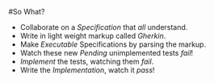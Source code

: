 #So What?

<ul>
	<li class="fragment highlight-blue">Collaborate on a <em>Specification</em> that <em>all</em> understand.</li>
	<li class="fragment highlight-blue">Write in light weight markup called <em>Gherkin</em>.</li>
	<li class="fragment highlight-blue">Make <em>Executable</em> Specifications by parsing the markup.</li>
	<li class="fragment highlight-blue">Watch these new <em>Pending</em> unimplemented tests <em>fail</em>!</li>
	<li class="fragment highlight-blue"><em>Implement</em> the tests, watching them <em>fail</em>.</li>
 	<li class="fragment highlight-blue">Write the <em>Implementation</em>, watch it <em>pass</em>!</li>
</ul>